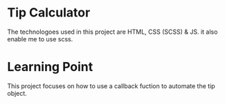 # Tip Calculator

The technologoes used in this project are HTML, CSS (SCSS) & JS.
it also enable me to use scss.

# Learning Point

This project focuses on how to use a callback fuction to automate the tip object.
